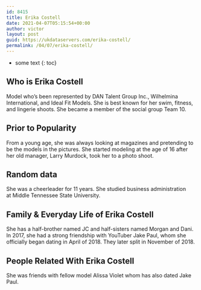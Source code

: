 ```yaml
---
id: 8415
title: Erika Costell
date: 2021-04-07T05:15:54+00:00
author: victor
layout: post
guid: https://ukdataservers.com/erika-costell/
permalink: /04/07/erika-costell/
---
```


* some text
{: toc}


## Who is Erika Costell



Model who&#8217;s been represented by DAN Talent Group Inc., Wilhelmina International, and Ideal Fit Models. She is best known for her swim, fitness, and lingerie shoots. She became a member of the social group Team 10. 

                
                
                
## Prior to Popularity



From a young age, she was always looking at magazines and pretending to be the models in the pictures. She started modeling at the age of 16 after her old manager, Larry Murdock, took her to a photo shoot. 

                
                
                
## Random data



She was a cheerleader for 11 years. She studied business administration at Middle Tennessee State University. 

                
                
                
## Family & Everyday Life of Erika Costell



She has a half-brother named JC and half-sisters named Morgan and Dani. In 2017, she had a strong friendship with YouTuber Jake Paul, whom she officially began dating in April of 2018. They later split in November of 2018.

                
                
                
## People Related With Erika Costell



She was friends with fellow model Alissa Violet whom has also dated Jake Paul.

                
              
            
          
          
          